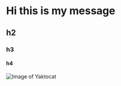 # Hi this is my message 
## h2 
### h3 
#### h4
![Image of Yaktocat](https://octodex.github.com/images/yaktocat.png)
